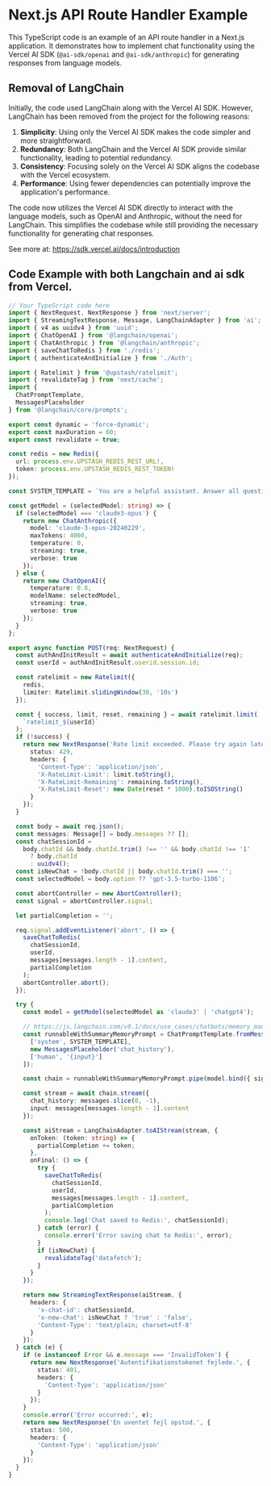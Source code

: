 # Next.js API Route Handler Example

This TypeScript code is an example of an API route handler in a Next.js application. It demonstrates how to implement chat functionality using the Vercel AI SDK (`@ai-sdk/openai` and `@ai-sdk/anthropic`) for generating responses from language models.

## Removal of LangChain

Initially, the code used LangChain along with the Vercel AI SDK. However, LangChain has been removed from the project for the following reasons:

1. **Simplicity**: Using only the Vercel AI SDK makes the code simpler and more straightforward.
2. **Redundancy**: Both LangChain and the Vercel AI SDK provide similar functionality, leading to potential redundancy.
3. **Consistency**: Focusing solely on the Vercel AI SDK aligns the codebase with the Vercel ecosystem.
4. **Performance**: Using fewer dependencies can potentially improve the application's performance.

The code now utilizes the Vercel AI SDK directly to interact with the language models, such as OpenAI and Anthropic, without the need for LangChain. This simplifies the codebase while still providing the necessary functionality for generating chat responses.

See more at: https://sdk.vercel.ai/docs/introduction

## Code Example with both Langchain and ai sdk from Vercel.

```typescript
// Your TypeScript code here
import { NextRequest, NextResponse } from 'next/server';
import { StreamingTextResponse, Message, LangChainAdapter } from 'ai';
import { v4 as uuidv4 } from 'uuid';
import { ChatOpenAI } from '@langchain/openai';
import { ChatAnthropic } from '@langchain/anthropic';
import { saveChatToRedis } from './redis';
import { authenticateAndInitialize } from './Auth';

import { Ratelimit } from '@upstash/ratelimit';
import { revalidateTag } from 'next/cache';
import {
  ChatPromptTemplate,
  MessagesPlaceholder
} from '@langchain/core/prompts';

export const dynamic = 'force-dynamic';
export const maxDuration = 60;
export const revalidate = true;

const redis = new Redis({
  url: process.env.UPSTASH_REDIS_REST_URL!,
  token: process.env.UPSTASH_REDIS_REST_TOKEN!
});

const SYSTEM_TEMPLATE = `You are a helpful assistant. Answer all questions to the best of your ability.`;

const getModel = (selectedModel: string) => {
  if (selectedModel === 'claude3-opus') {
    return new ChatAnthropic({
      model: 'claude-3-opus-20240229',
      maxTokens: 4000,
      temperature: 0,
      streaming: true,
      verbose: true
    });
  } else {
    return new ChatOpenAI({
      temperature: 0.8,
      modelName: selectedModel,
      streaming: true,
      verbose: true
    });
  }
};

export async function POST(req: NextRequest) {
  const authAndInitResult = await authenticateAndInitialize(req);
  const userId = authAndInitResult.userid.session.id;

  const ratelimit = new Ratelimit({
    redis,
    limiter: Ratelimit.slidingWindow(30, '10s')
  });

  const { success, limit, reset, remaining } = await ratelimit.limit(
    `ratelimit_${userId}`
  );
  if (!success) {
    return new NextResponse('Rate limit exceeded. Please try again later.', {
      status: 429,
      headers: {
        'Content-Type': 'application/json',
        'X-RateLimit-Limit': limit.toString(),
        'X-RateLimit-Remaining': remaining.toString(),
        'X-RateLimit-Reset': new Date(reset * 1000).toISOString()
      }
    });
  }

  const body = await req.json();
  const messages: Message[] = body.messages ?? [];
  const chatSessionId =
    body.chatId && body.chatId.trim() !== '' && body.chatId !== '1'
      ? body.chatId
      : uuidv4();
  const isNewChat = !body.chatId || body.chatId.trim() === '';
  const selectedModel = body.option ?? 'gpt-3.5-turbo-1106';

  const abortController = new AbortController();
  const signal = abortController.signal;

  let partialCompletion = '';

  req.signal.addEventListener('abort', () => {
    saveChatToRedis(
      chatSessionId,
      userId,
      messages[messages.length - 1].content,
      partialCompletion
    );
    abortController.abort();
  });

  try {
    const model = getModel(selectedModel as 'claude3' | 'chatgpt4');

    // https://js.langchain.com/v0.1/docs/use_cases/chatbots/memory_management/
    const runnableWithSummaryMemoryPrompt = ChatPromptTemplate.fromMessages([
      ['system', SYSTEM_TEMPLATE],
      new MessagesPlaceholder('chat_history'),
      ['human', '{input}']
    ]);

    const chain = runnableWithSummaryMemoryPrompt.pipe(model.bind({ signal }));

    const stream = await chain.stream({
      chat_history: messages.slice(0, -1),
      input: messages[messages.length - 1].content
    });

    const aiStream = LangChainAdapter.toAIStream(stream, {
      onToken: (token: string) => {
        partialCompletion += token;
      },
      onFinal: () => {
        try {
          saveChatToRedis(
            chatSessionId,
            userId,
            messages[messages.length - 1].content,
            partialCompletion
          );
          console.log('Chat saved to Redis:', chatSessionId);
        } catch (error) {
          console.error('Error saving chat to Redis:', error);
        }
        if (isNewChat) {
          revalidateTag('datafetch');
        }
      }
    });

    return new StreamingTextResponse(aiStream, {
      headers: {
        'x-chat-id': chatSessionId,
        'x-new-chat': isNewChat ? 'true' : 'false',
        'Content-Type': 'text/plain; charset=utf-8'
      }
    });
  } catch (e) {
    if (e instanceof Error && e.message === 'InvalidToken') {
      return new NextResponse('Autentifikationstokenet fejlede.', {
        status: 401,
        headers: {
          'Content-Type': 'application/json'
        }
      });
    }
    console.error('Error occurred:', e);
    return new NextResponse('En uventet fejl opstod.', {
      status: 500,
      headers: {
        'Content-Type': 'application/json'
      }
    });
  }
}
```
